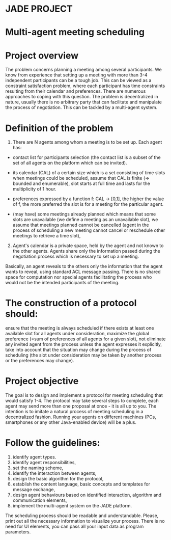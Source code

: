 

# JADE PROJECT
# Multi-agent meeting scheduling
 

# Project overview
The problem concerns planning a meeting among several participants. We know from experience that setting up a meeting with more than 3-4 independent participants can be a tough job. This can be viewed as a constraint satisfaction problem, where each participant has time constraints resulting from their calendar and preferences. There are numerous approaches to coping with this question. The problem is decentralized in nature, usually there is no arbitrary party that can facilitate and manipulate the process of negotiation. This can be tackled by a multi-agent system.

 

# Definition of the problem

1. There are N agents among whom a meeting is to be set up. Each agent has:

- contact list for participants selection (the contact list is a subset of the set of all agents on the platform which can be invited).

- its calendar (CAL) of a certain size which is a set consisting of time slots when meetings could be scheduled, assume that CAL is finite (=> bounded and enumerable), slot starts at full time and lasts for the multiplicity of 1 hour.

- preferences expressed by a function f: CAL -> [0,1], the higher the value of f, the more preferred the slot is for a meeting for the particular agent.

- (may have) some meetings already planned which means that some slots are unavailable (we define a meeting as an unavailable slot), we assume that meetings planned cannot be cancelled (agent in the process of scheduling a new meeting cannot cancel or reschedule other meetings to retrieve a time slot),

2. Agent's calendar is a private space, held by the agent and not known to the other agents. Agents share only the information passed during the negotiation process which is necessary to set up a meeting.

Basically, an agent reveals to the others only the information that the agent wants to reveal, using standard ACL message passing. There is no shared space for computation nor special agents facilitating the process who would not be the intended participants of the meeting.

# The construction of a protocol should:

ensure that the meeting is always scheduled if there exists at least one available slot for all agents under consideration,
maximize the global preference (=sum of preferences of all agents for a given slot),
not eliminate any invited agent from the process unless the agent expresses it explicitly,
take into account that the situation may change during the process of scheduling (the slot under consideration may be taken by another process or the preferences may change).
 

# Project objective
The goal is to design and implement a protocol for meeting scheduling that would satisfy 1-4. The protocol may take several steps to complete, each agent may send more than one proposal at once - it is all up to you. The intention is to imitate a natural process of meeting scheduling in a decentralized fashion. Running your agents on different machines (PCs, smartphones or any other Java-enabled device) will be a plus.

# Follow the guidelines:
1. identify agent types.
2. identify agent responsibilities,
3. set the naming scheme,
4. identify the interaction between agents,
5. design the basic algorithm for the protocol,
6. establish the content language, basic concepts and templates for message exchange,
7. design agent behaviours based on identified interaction, algorithm and communication elements,
8. implement the multi-agent system on the JADE platform.

The scheduling process should be readable and understandable. Please, print out all the necessary information to visualize your process. There is no need for UI elements, you can pass all your input data as program parameters.

 
